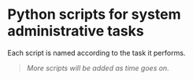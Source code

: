 # Python scripts for system administrative tasks

Each script is named according to the task it performs.

> *More scripts will be added as time goes on.*
